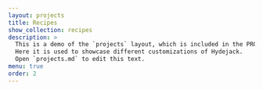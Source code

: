 ```yaml
---
layout: projects
title: Recipes
show_collection: recipes
description: >
  This is a demo of the `projects` layout, which is included in the PRO version of Hydejack.
  Here it is used to showcase different customizations of Hydejack.
  Open `projects.md` to edit this text.
menu: true
order: 2
---
```

